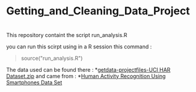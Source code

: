 # Getting_and_Cleaning_Data_Project
#

This repository containt the script run_analysis.R 

you can run this scirpt using in a R session this command :
> source("run_analysis.R")

The data used can be found there :
*<a href="https://d396qusza40orc.cloudfront.net/getdata%2Fprojectfiles%2FUCI%20HAR%20Dataset.zip">getdata-projectfiles-UCI HAR Dataset.zip</a> 
and came from :
*<a href="http://archive.ics.uci.edu/ml/datasets/Human+Activity+Recognition+Using+Smartphones">Human Activity Recognition Using Smartphones Data Set </a>

